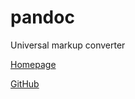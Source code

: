 # pandoc

Universal markup converter

[Homepage](https://pandoc.org/)

[GitHub](https://github.com/jgm/pandoc)
